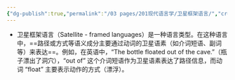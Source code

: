 ```yaml
---
{"dg-publish":true,"permalink":"/03 pages/201现代语言学/卫星框架语言/","created":"2024-12-17T14:28:37.492+08:00","updated":"2025-03-02T15:14:22.748+08:00"}
---
```


- 卫星框架语言（Satellite - framed languages）是一种语言类型。在这种语言中，==路径或方式等语义成分主要通过动词的卫星语素（如介词短语、副词等）来表达==。例如，在英语中，“The bottle floated out of the cave.”（瓶子漂出了洞穴），“out of” 这个介词短语作为卫星语素表达了路径信息，而动词 “float” 主要表示动作的方式（漂浮）。